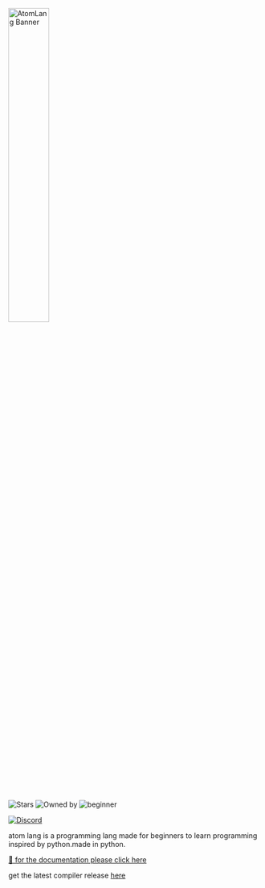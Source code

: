 <p align="left">
  <img src="https://share.sketchpad.app/25/dfd-d2c2-bb0488.png" alt="AtomLang Banner" width="40%"/>
</p>

![Stars](https://img.shields.io/github/stars/spacecat031/atomlang?style=social)
![Owned by](https://img.shields.io/badge/owned%20by-spacecat-blue)
![beginner](https://img.shields.io/badge/beginner-friendly-orange)

[![Discord](https://img.shields.io/discord/1373608272166256670?label=Discord&logo=discord&style=for-the-badge)](https://discord.gg/1373608272166256670)

 
atom lang is a programming lang made for beginners to learn programming inspired by python.made in python.

[📁 for the documentation please click here](https://github.com/spacecat031/atomlang/tree/main/docs)

get the latest compiler release [here](https://github.com/spacecat031/atomlang/releases/tag/latest)
